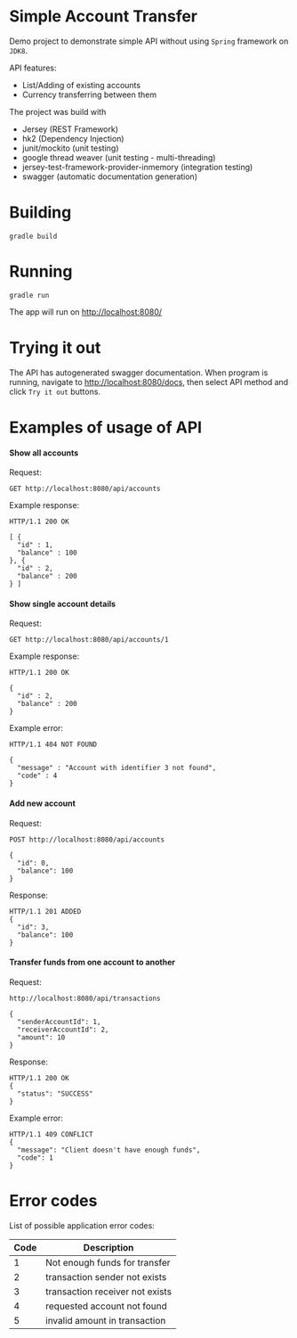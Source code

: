 Simple Account Transfer
=======================

Demo project to demonstrate simple API without using `Spring` framework on `JDK8`.

API features: 
 - List/Adding of existing accounts
 - Currency transferring between them

The project was build with
 - Jersey (REST Framework)
 - hk2 (Dependency Injection)
 - junit/mockito (unit testing)
 - google thread weaver (unit testing - multi-threading)
 - jersey-test-framework-provider-inmemory (integration testing)
 - swagger (automatic documentation generation)

Building
========

```batch
gradle build
```

Running
=======
```batch
gradle run
```

The app will run on [http://localhost:8080/](http://localhost:8080/)

Trying it out
=============

The API has autogenerated swagger documentation.
When program is running, navigate to [http://localhost:8080/docs](http://localhost:8080/docs),
then select API method and click `Try it out` buttons.

Examples of usage of API
========================

#### Show all accounts

Request:

``` http
GET http://localhost:8080/api/accounts
```

Example response:

``` http
HTTP/1.1 200 OK

[ {
  "id" : 1,
  "balance" : 100
}, {
  "id" : 2,
  "balance" : 200
} ]
```

#### Show single account details

Request:

``` http
GET http://localhost:8080/api/accounts/1
```

Example response:

``` http
HTTP/1.1 200 OK

{
  "id" : 2,
  "balance" : 200
}
```

Example error:

``` http
HTTP/1.1 404 NOT FOUND

{
  "message" : "Account with identifier 3 not found",
  "code" : 4
}
```

#### Add new account

Request:

``` http
POST http://localhost:8080/api/accounts

{
  "id": 0,
  "balance": 100
}
```

Response:

``` http
HTTP/1.1 201 ADDED
{
  "id": 3,
  "balance": 100
}
```

#### Transfer funds from one account to another

Request:

``` http
http://localhost:8080/api/transactions

{
  "senderAccountId": 1,
  "receiverAccountId": 2,
  "amount": 10
}
```

Response:

``` http
HTTP/1.1 200 OK
{
  "status": "SUCCESS"
}
```

Example error:

``` http
HTTP/1.1 409 CONFLICT
{
  "message": "Client doesn't have enough funds",
  "code": 1
}
```


Error codes
===========

List of possible application error codes:

| Code | Description |
| ---- | ---------- |
|  1  | Not enough funds for transfer |
|  2  | transaction sender not exists |
|  3  | transaction receiver not exists |
|  4  | requested account not found |
|  5  | invalid amount in transaction |

